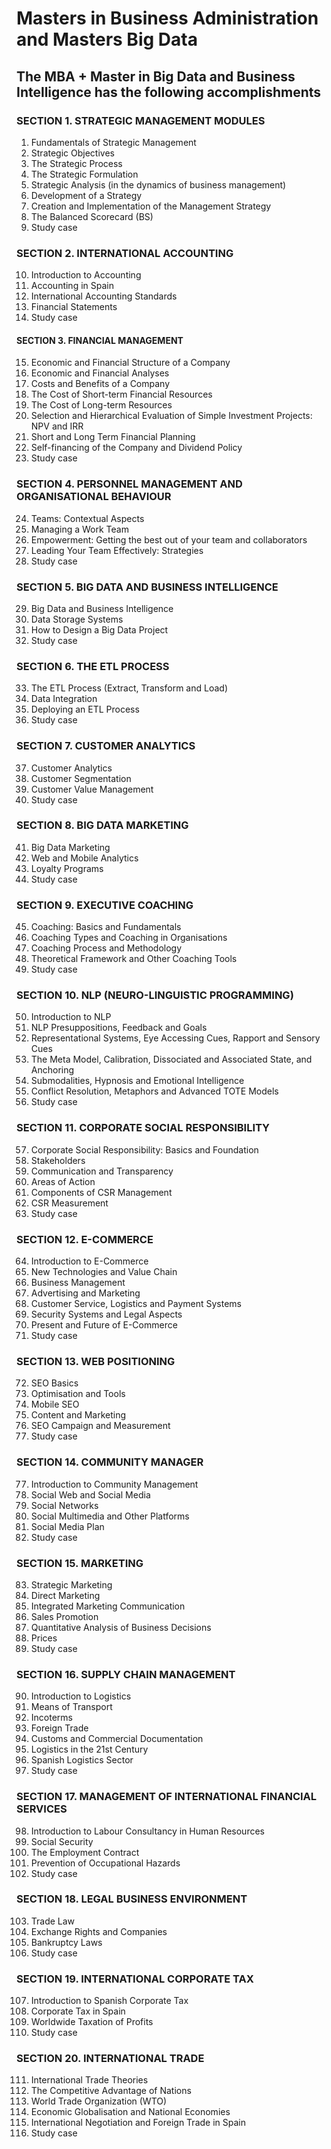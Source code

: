 # Masters in Business Administration and Masters Big Data


## The MBA + Master in Big Data and Business Intelligence has the following accomplishments

### SECTION 1. STRATEGIC MANAGEMENT MODULES
1. Fundamentals of Strategic Management
2. Strategic Objectives
3. The Strategic Process
4. The Strategic Formulation
5. Strategic Analysis (in the dynamics of business management)
6. Development of a Strategy
7. Creation and Implementation of the Management Strategy
8. The Balanced Scorecard (BS)
9. Study case

### SECTION 2. INTERNATIONAL ACCOUNTING
10. Introduction to Accounting
11. Accounting in Spain
12. International Accounting Standards
13. Financial Statements
14. Study case

#### SECTION 3. FINANCIAL MANAGEMENT
15. Economic and Financial Structure of a Company
16. Economic and Financial Analyses
17. Costs and Benefits of a Company
18. The Cost of Short-term Financial Resources
19. The Cost of Long-term Resources
20. Selection and Hierarchical Evaluation of Simple Investment Projects: NPV and IRR
21. Short and Long Term Financial Planning
22. Self-financing of the Company and Dividend Policy
23. Study case

### SECTION 4. PERSONNEL MANAGEMENT AND ORGANISATIONAL BEHAVIOUR
24. Teams: Contextual Aspects
25. Managing a Work Team
26. Empowerment: Getting the best out of your team and collaborators
27. Leading Your Team Effectively: Strategies
28. Study case

### SECTION 5. BIG DATA AND BUSINESS INTELLIGENCE
29. Big Data and Business Intelligence
30. Data Storage Systems
31. How to Design a Big Data Project
32. Study case

### SECTION 6. THE ETL PROCESS
33. The ETL Process (Extract, Transform and Load)
34. Data Integration
35. Deploying an ETL Process
36. Study case

### SECTION 7. CUSTOMER ANALYTICS
37. Customer Analytics
38. Customer Segmentation
39. Customer Value Management
40. Study case

### SECTION 8. BIG DATA MARKETING
41. Big Data Marketing
42. Web and Mobile Analytics
43. Loyalty Programs
44. Study case

### SECTION 9. EXECUTIVE COACHING
45. Coaching: Basics and Fundamentals
46. Coaching Types and Coaching in Organisations
47. Coaching Process and Methodology
48. Theoretical Framework and Other Coaching Tools
49. Study case

### SECTION 10. NLP (NEURO-LINGUISTIC PROGRAMMING)
50. Introduction to NLP
51. NLP Presuppositions, Feedback and Goals
52. Representational Systems, Eye Accessing Cues, Rapport and Sensory Cues
53. The Meta Model, Calibration, Dissociated and Associated State, and Anchoring
54. Submodalities, Hypnosis and Emotional Intelligence
55. Conflict Resolution, Metaphors and Advanced TOTE Models
56. Study case

### SECTION 11. CORPORATE SOCIAL RESPONSIBILITY
57. Corporate Social Responsibility: Basics and Foundation
58. Stakeholders
59. Communication and Transparency
60. Areas of Action
61. Components of CSR Management
62. CSR Measurement
63. Study case

### SECTION 12. E-COMMERCE
64. Introduction to E-Commerce
65. New Technologies and Value Chain
66. Business Management
67. Advertising and Marketing
68. Customer Service, Logistics and Payment Systems
69. Security Systems and Legal Aspects
70. Present and Future of E-Commerce
71. Study case

### SECTION 13. WEB POSITIONING
72. SEO Basics
73. Optimisation and Tools
74. Mobile SEO
75. Content and Marketing
76. SEO Campaign and Measurement
76. Study case

### SECTION 14. COMMUNITY MANAGER
77. Introduction to Community Management
78. Social Web and Social Media
79. Social Networks
80. Social Multimedia and Other Platforms
81. Social Media Plan
82. Study case

### SECTION 15. MARKETING
83. Strategic Marketing
84. Direct Marketing
85. Integrated Marketing Communication
86. Sales Promotion
87. Quantitative Analysis of Business Decisions
88. Prices
89. Study case

### SECTION 16. SUPPLY CHAIN MANAGEMENT
90. Introduction to Logistics
91. Means of Transport
92. Incoterms
93. Foreign Trade
94. Customs and Commercial Documentation
95. Logistics in the 21st Century
96. Spanish Logistics Sector
97. Study case

### SECTION 17. MANAGEMENT OF INTERNATIONAL FINANCIAL SERVICES
98. Introduction to Labour Consultancy in Human Resources
99. Social Security
100. The Employment Contract
101. Prevention of Occupational Hazards
102. Study case

### SECTION 18. LEGAL BUSINESS ENVIRONMENT
103. Trade Law
104. Exchange Rights and Companies
105. Bankruptcy Laws
106. Study case

### SECTION 19. INTERNATIONAL CORPORATE TAX
107. Introduction to Spanish Corporate Tax
108. Corporate Tax in Spain
109. Worldwide Taxation of Profits
110. Study case

### SECTION 20. INTERNATIONAL TRADE
111. International Trade Theories
112. The Competitive Advantage of Nations
113. World Trade Organization (WTO)
114. Economic Globalisation and National Economies
115. International Negotiation and Foreign Trade in Spain
116. Study case
